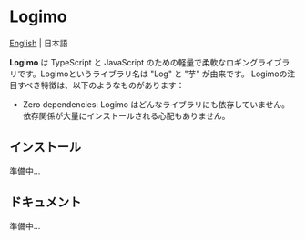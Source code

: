 # Logimo

[English](README.md) | 日本語

**Logimo** は TypeScript と JavaScript のための軽量で柔軟なロギングライブラリです。Logimoというライブラリ名は "Log" と "芋" が由来です。
Logimoの注目すべき特徴は、以下のようなものがあります：

- Zero dependencies: Logimo はどんなライブラリにも依存していません。依存関係が大量にインストールされる心配もありません。

## インストール

準備中...

## ドキュメント

準備中...
